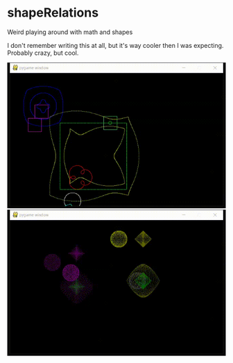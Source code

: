 # shapeRelations
Weird playing around with math and shapes

I don't remember writing this at all, but it's way cooler then I was expecting. Probably crazy, but cool.

![I like the squares in the top left. They've got something good going on.](2dShapes.gif)
![Multiple angles!](3dshapes.gif)
